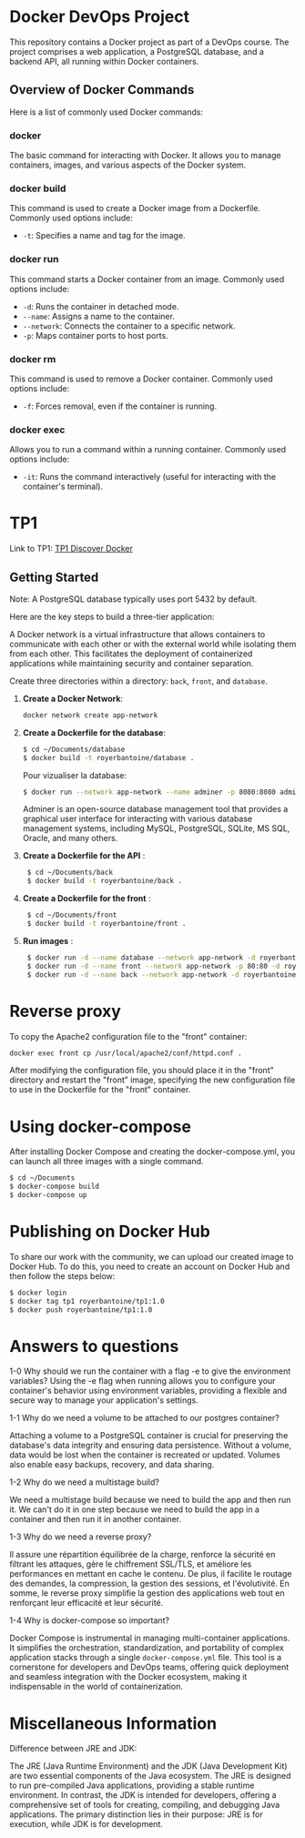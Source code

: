 # Docker DevOps Project

This repository contains a Docker project as part of a DevOps course. The project comprises a web application, a PostgreSQL database, and a backend API, all running within Docker containers.

## Overview of Docker Commands

Here is a list of commonly used Docker commands:

### docker

The basic command for interacting with Docker. It allows you to manage containers, images, and various aspects of the Docker system.

### docker build

This command is used to create a Docker image from a Dockerfile. Commonly used options include:

- `-t`: Specifies a name and tag for the image.

### docker run

This command starts a Docker container from an image. Commonly used options include:

- `-d`: Runs the container in detached mode.
- `--name`: Assigns a name to the container.
- `--network`: Connects the container to a specific network.
- `-p`: Maps container ports to host ports.

### docker rm

This command is used to remove a Docker container. Commonly used options include:

- `-f`: Forces removal, even if the container is running.

### docker exec

Allows you to run a command within a running container. Commonly used options include:

- `-it`: Runs the command interactively (useful for interacting with the container's terminal).

# TP1

Link to TP1: [TP1 Discover Docker](http://school.pages.takima.io/devops-resources/ch1-discover-docker-tp/#backend-api_1)

## Getting Started
Note: A PostgreSQL database typically uses port 5432 by default.

Here are the key steps to build a three-tier application:

A Docker network is a virtual infrastructure that allows containers to communicate with each other or with the external world while isolating them from each other. This facilitates the deployment of containerized applications while maintaining security and container separation.

Create three directories within a directory: `back`, `front`, and `database`.

1. **Create a Docker Network**:

   ```bash
   docker network create app-network
    ```
2. **Create a Dockerfile for the database**:

   ```bash
   $ cd ~/Documents/database
   $ docker build -t royerbantoine/database .
    ```

    Pour vizualiser la database:

    ```bash
    $ docker run --network app-network --name adminer -p 8080:8080 adminer
    ```

    Adminer is an open-source database management tool that provides a graphical user interface for interacting with various database management systems, including MySQL, PostgreSQL, SQLite, MS SQL, Oracle, and many others.

3. **Create a Dockerfile for the API** :

   ```bash
    $ cd ~/Documents/back
    $ docker build -t royerbantoine/back .
    ```
4. **Create a Dockerfile for the front** :

   ```bash
    $ cd ~/Documents/front
    $ docker build -t royerbantoine/front .
    ```
5. **Run images** :

   ```bash
    $ docker run -d --name database --network app-network -d royerbantoine/database
    $ docker run -d --name front --network app-network -p 80:80 -d royerbantoine/front
    $ docker run -d --name back --network app-network -d royerbantoine/back
    ```

# Reverse proxy
To copy the Apache2 configuration file to the "front" container:

```bash
docker exec front cp /usr/local/apache2/conf/httpd.conf .
```
After modifying the configuration file, you should place it in the "front" directory and restart the "front" image, specifying the new configuration file to use in the Dockerfile for the "front" container.


# Using docker-compose

After installing Docker Compose and creating the docker-compose.yml, you can launch all three images with a single command.

```bash
$ cd ~/Documents
$ docker-compose build
$ docker-compose up
```

# Publishing on Docker Hub

To share our work with the community, we can upload our created image to Docker Hub. To do this, you need to create an account on Docker Hub and then follow the steps below:

```bash 
$ docker login
$ docker tag tp1 royerbantoine/tp1:1.0
$ docker push royerbantoine/tp1:1.0
```

# Answers to questions
1-0 Why should we run the container with a flag -e to give the environment variables?
Using the -e flag when running allows you to configure your container's behavior using environment variables, providing a flexible and secure way to manage your application's settings.

1-1 Why do we need a volume to be attached to our postgres container?

Attaching a volume to a PostgreSQL container is crucial for preserving the database's data integrity and ensuring data persistence. Without a volume, data would be lost when the container is recreated or updated. Volumes also enable easy backups, recovery, and data sharing.

1-2 Why do we need a multistage build?

We need a multistage build because we need to build the app and then run it. We can't do it in one step because we need to build the app in a container and then run it in another container.

1-3 Why do we need a reverse proxy?

Il assure une répartition équilibrée de la charge, renforce la sécurité en filtrant les attaques, gère le chiffrement SSL/TLS, et améliore les performances en mettant en cache le contenu. De plus, il facilite le routage des demandes, la compression, la gestion des sessions, et l'évolutivité. En somme, le reverse proxy simplifie la gestion des applications web tout en renforçant leur efficacité et leur sécurité.

1-4 Why is docker-compose so important?

Docker Compose is instrumental in managing multi-container applications. It simplifies the orchestration, standardization, and portability of complex application stacks through a single `docker-compose.yml` file. This tool is a cornerstone for developers and DevOps teams, offering quick deployment and seamless integration with the Docker ecosystem, making it indispensable in the world of containerization.

# Miscellaneous Information

Difference between JRE and JDK:

The JRE (Java Runtime Environment) and the JDK (Java Development Kit) are two essential components of the Java ecosystem. The JRE is designed to run pre-compiled Java applications, providing a stable runtime environment. In contrast, the JDK is intended for developers, offering a comprehensive set of tools for creating, compiling, and debugging Java applications. The primary distinction lies in their purpose: JRE is for execution, while JDK is for development.
